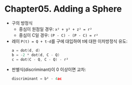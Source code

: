 # Chapter05. Adding a Sphere
- 구의 방정식
  - 중심이 원점일 경우: `x² + y² + z² = r²`
  - 중심이 C일 경우: `(P - C) · (P - C) = r²`
- 레이 `P(t) = Q + t·d`를 구에 대입하여 t에 대한 이차방정식 유도:
    ```CPP
    a = dot(d, d)
    b = -2 * dot(d, C - Q)
    c = dot(C - Q, C - Q) - r²
    ```
- 판별식(discriminant)이 0 이상이면 교차:
    ```CPP
    discriminant = b² - 4ac
    ```